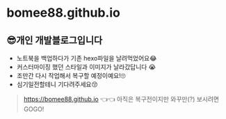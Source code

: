 # bomee88.github.io

## 😎개인 개발블로그입니다
* 노트북을 백업하다가 기존 hexo파일을 날려먹었어요😂
* 커스터마이징 했던 스타일과 이미지가 날라갔답니다 😭
* 조만간 다시 작업해서 복구할 예정이예요!🙄
* 심기일전할테니 기다려주세요😚

> https://bomee88.github.io 👈👈 아직은 복구전이지만 와꾸만(?) 보시려면 GOGO!

